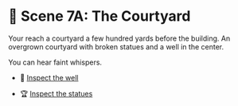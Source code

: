 
# 👸 Scene 7A: The Courtyard

Your reach a courtyard a few hundred yards before the building.
An overgrown courtyard with broken statues and a well in the center.

 You can hear faint whispers.

- 🚰 [Inspect the well](./scene8A.md)

- 🏆 [Inspect the statues](./scene8B.md)
